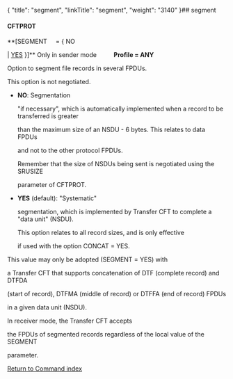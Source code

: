 {
    "title": "segment",
    "linkTitle": "segment",
    "weight": "3140"
}## <span id="segment"></span>segment

#### CFTPROT

**\[SEGMENT     = { NO
| <u>YES</u> }\]** Only in sender mode          **Profile = ANY**

Option to segment file records in several FPDUs.

This option is not negotiated.

-   **NO**: Segmentation
    "if necessary", which is automatically implemented when a record to be transferred is greater
    than the maximum size of an NSDU - 6 bytes. This relates to data FPDUs
    and not to the other protocol FPDUs.  
    Remember that the size of NSDUs being sent is negotiated using the SRUSIZE
    parameter of CFTPROT.

<!-- -->

-   **YES** (default): "Systematic"
    segmentation, which is implemented by Transfer CFT to complete a "data unit" (NSDU).
    This option relates to all record sizes, and is only effective
    if used with the option CONCAT = YES.

This value may only be adopted (SEGMENT = YES) with
a Transfer CFT that supports concatenation of DTF (complete record) and DTFDA
(start of record), DTFMA (middle of record) or DTFFA (end of record) FPDUs
in a given data unit (NSDU).

In receiver mode, the Transfer CFT accepts
the FPDUs of segmented records regardless of the local value of the SEGMENT
parameter.

[Return to Command index](../)

 
